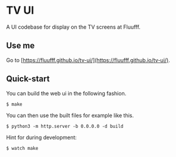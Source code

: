 # TV UI

A UI codebase for display on the TV screens at Fluufff.

## Use me

Go to [https://fluufff.github.io/tv-ui/](https://fluufff.github.io/tv-ui/).

## Quick-start

You can build the web ui in the following fashion.
```shell
$ make
```

You can then use the built files for example like this.
```shell
$ python3 -m http.server -b 0.0.0.0 -d build
```

Hint for during development:
```shell
$ watch make
```